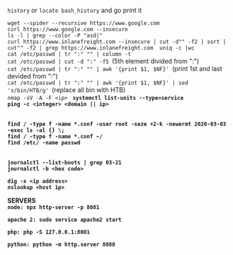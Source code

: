 ```history``` or ```locate bash_history``` and go print it

 ```wget --spider --recursive https://www.google.com```<br/>
  ```curl https://www.google.com --insecure ```<br/>
  ```ls -l | grep --color -P "asd|" ```<br/>
  ```curl https://www.inlanefreight.com --insecure | cut -d"" -f2 | sort | cut"" -f2 | grep https://www.inlanefreight.com  uniq -c |wc ```<br/>
  ```cat /etc/passwd | tr ":" "" | column -t ```<br/>
  ```cat /etc/passwd | cut -d ":" -f5 ```(5th element divided from ":")<br/>
  ```cat /etc/passwd | tr ":" "" | awk '{print $1, $NF}' ```(print 1st and last devided from ":") <br/>
  ```cat /etc/passwd | tr ":" "" | awk '{print $1, $NF}' | sed 's/bin/HTB/g' ```(replace all bin with HTB)<br/>
  ```nmap -sV -A -F <ip> ``` <b/>
  ```systemctl list-units --type=service ```<br/>
  ```ping -c <integer> <domain || ip> ```<br/>
<br/>

  ```find / -type f -name *.conf -user root -seze +2-k -newermt 2020-03-03 -exec ls -al {} \; ```<br/>
  ```find / -type f -name *.conf ~/ ```<br/>
  ```find /etc/ -name passwd ```<br/>
<br/>

  ```journalctl --list-boots | grep 03-21 ```<br/>
  ```journalctl -b <hex code> ```<br/>
<b/>

  ```dig -x <ip address> ```<br/>
  ```nslookup <host ip> ```<br/>

SERVERS <br/>
  ```node: npx http-server -p 8081 ```<br/>

  ```apache 2: sudo service apache2 start ```<br/>

  ```php: php -S 127.0.0.1:8001 ```<br/>

  ```python: python -m http.server 8080 ```<br/>
